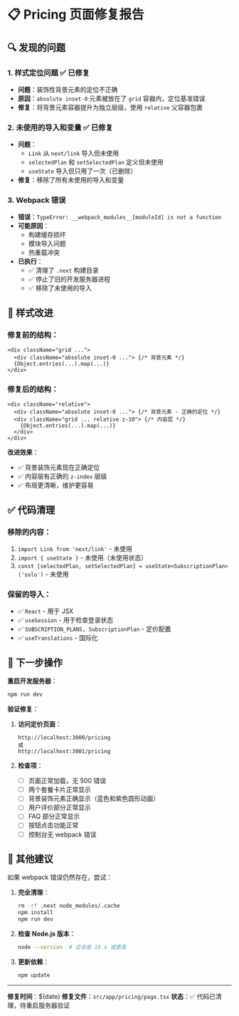 # 📋 Pricing 页面修复报告

## 🔍 发现的问题

### 1. **样式定位问题** ✅ 已修复
- **问题**：装饰性背景元素的定位不正确
- **原因**：`absolute inset-0` 元素被放在了 `grid` 容器内，定位基准错误
- **修复**：将背景元素容器提升为独立层级，使用 `relative` 父容器包裹

### 2. **未使用的导入和变量** ✅ 已修复
- **问题**：
  - `Link` 从 `next/link` 导入但未使用
  - `selectedPlan` 和 `setSelectedPlan` 定义但未使用
  - `useState` 导入但只用了一次（已删除）
- **修复**：移除了所有未使用的导入和变量

### 3. **Webpack 错误**
- **错误**：`TypeError: __webpack_modules__[moduleId] is not a function`
- **可能原因**：
  - 构建缓存损坏
  - 模块导入问题
  - 热重载冲突
- **已执行**：
  - ✅ 清理了 `.next` 构建目录
  - ✅ 停止了旧的开发服务器进程
  - ✅ 移除了未使用的导入

## 🎨 样式改进

### 修复前的结构：
```tsx
<div className="grid ...">
  <div className="absolute inset-0 ..."> {/* 背景元素 */}
  {Object.entries(...).map(...)}
</div>
```

### 修复后的结构：
```tsx
<div className="relative">
  <div className="absolute inset-0 ..."> {/* 背景元素 - 正确的定位 */}
  <div className="grid ... relative z-10"> {/* 内容层 */}
    {Object.entries(...).map(...)}
  </div>
</div>
```

**改进效果**：
- ✅ 背景装饰元素现在正确定位
- ✅ 内容层有正确的 `z-index` 层级
- ✅ 布局更清晰，维护更容易

## ✅ 代码清理

### 移除的内容：
1. `import Link from 'next/link'` - 未使用
2. `import { useState }` - 未使用（未使用状态）
3. `const [selectedPlan, setSelectedPlan] = useState<SubscriptionPlan>('solo')` - 未使用

### 保留的导入：
- ✅ `React` - 用于 JSX
- ✅ `useSession` - 用于检查登录状态
- ✅ `SUBSCRIPTION_PLANS, SubscriptionPlan` - 定价配置
- ✅ `useTranslations` - 国际化

## 🚀 下一步操作

**重启开发服务器**：

```bash
npm run dev
```

**验证修复**：

1. **访问定价页面**：
   ```
   http://localhost:3000/pricing
   或
   http://localhost:3001/pricing
   ```

2. **检查项**：
   - [ ] 页面正常加载，无 500 错误
   - [ ] 两个套餐卡片正常显示
   - [ ] 背景装饰元素正确显示（蓝色和紫色圆形动画）
   - [ ] 用户评价部分正常显示
   - [ ] FAQ 部分正常显示
   - [ ] 按钮点击功能正常
   - [ ] 控制台无 webpack 错误

## 📝 其他建议

如果 webpack 错误仍然存在，尝试：

1. **完全清理**：
   ```bash
   rm -rf .next node_modules/.cache
   npm install
   npm run dev
   ```

2. **检查 Node.js 版本**：
   ```bash
   node --version  # 应该是 18.x 或更高
   ```

3. **更新依赖**：
   ```bash
   npm update
   ```

---

**修复时间**：$(date)
**修复文件**：`src/app/pricing/page.tsx`
**状态**：✅ 代码已清理，待重启服务器验证
